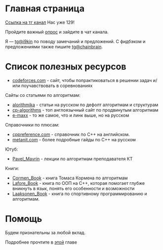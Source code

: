 # Главная страница

[Ссылка на тг канал](https://t.me/+uunjZQSTJ0hhNjFi) Нас уже 129!

Пройдите важный [опрос](https://t.me/c/1718888756/13) и зайдите в чат канала.

Я &mdash; [tg@i9kin](https://t.me/i9kin) по поводу замечаний и предложений.
С фидбэком и предложениями также пишите [tg@chainbrain](https://t.me/chainbrain).

Список полезных ресурсов
===
* [codeforces.com](https://codeforces.com) - сайт, чтобы попрактиковаться в решении задач и/или поучавствовать в соревнованиях

Сайты со статьями по алгоритмам:
* [alorithmika](https://ru.algorithmica.org) - статьи на русском по дефолт алгоритмам и структурам
* [cp-algorithms](https://cp-algorithms.com) - топ англоязычный сайт по продвинутым алгоритмам 
* [e-maxx](http://e-maxx.ru/algo/) - то же самое, что и линк выше, но на русском

Справочники по плюсам:
* [cppreference.com](https://en.cppreference.com/w/) - справочник по C++ на английском.
* [metanit.com](https://metanit.com/cpp/tutorial/) - более подробные гайды по C++ на русском

Ютуб:
* [Pavel_Mavrin](https://www.youtube.com/@pavelmavrin) - лекции по алгоритмам преподавателя КТ

Книги:
* [Cormen_Book](https://e-maxx.ru/bookz/files/cormen.pdf) - книга Томаса Кормена по алгоритмам
* [Lafore_Book](http://lib.jizpi.uz/pluginfile.php/7322/mod_resource/content/0/Объектно_ориентированное_программирование_в_С%2B%2B_Р_Лафоре.pdf) - книга по ООП на C++, которая помогает глубже вникнуть в язык, понять его особенности и возможности
* [Laaksonen_Book](https://library.samdu.uz/files/e946919660708044a522983e0741690c_Лааксонен_А_Олимпиадное_программирование.pdf) - книга по спортивному программированию и алгоритмам.

Помощь
===

Будем признательны за любой вклад.

Подробнее прочтите в [этой](./CONTRIBUTING.md) главе